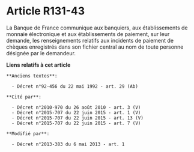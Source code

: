 # Article R131-43

La Banque de France communique aux banquiers, aux établissements de monnaie électronique et aux établissements de paiement,
sur leur demande, les renseignements relatifs aux incidents de paiement de chèques enregistrés dans son fichier central au
nom de toute personne désignée par le demandeur.

**Liens relatifs à cet article**

	**Anciens textes**:

	  - Décret n°92-456 du 22 mai 1992 - art. 29 (Ab)

	**Cité par**:

	  - Décret n°2010-970 du 26 août 2010 - art. 3 (V)
	  - Décret n°2015-707 du 22 juin 2015 - art. 1 (V)
	  - Décret n°2015-707 du 22 juin 2015 - art. 13 (V)
	  - Décret n°2015-707 du 22 juin 2015 - art. 7 (V)

	**Modifié par**:

	  - Décret n°2013-383 du 6 mai 2013 - art. 1
